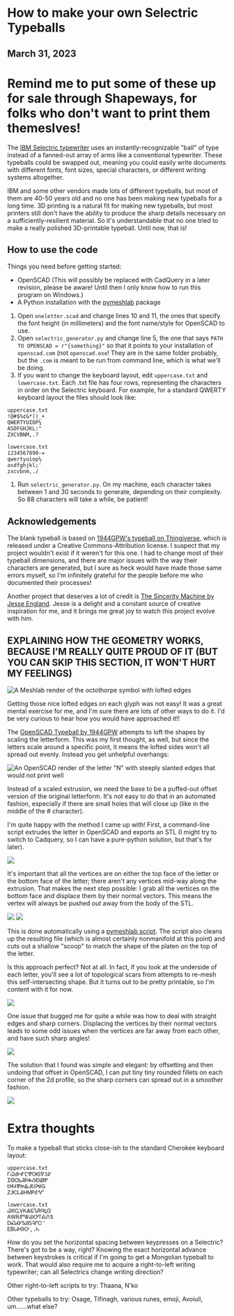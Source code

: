 # How to make your own Selectric Typeballs

## March 31, 2023

# Remind me to put some of these up for sale through Shapeways, for folks who don't want to print them themeslves!

The [IBM Selectric typewriter](https://www.ibm.com/ibm/history/ibm100/us/en/icons/selectric/) uses an instantly-recognizable "ball" of type instead of a fanned-out array of arms like a conventional typewriter. These typeballs could be swapped out, meaning you could easily write documents with different fonts, font sizes, special characters, or different writing systems altogether.

IBM and some other vendors made lots of different typeballs, but most of them are 40-50 years old and no one has been making new typeballs for a long time. 3D printing is a natural fit for making new typeballs, but most printers still don't have the ability to produce the sharp details necessary on a sufficiently-resilient material. So it's understandable that no one tried to make a really polished 3D-printable typeball. Until now, that is!

## How to use the code
Things you need before getting started:
* OpenSCAD (This will possibly be replaced with CadQuery in a later revision, please be aware! Until then I only know how to run this program on Windows.)
* A Python installation with the [pymeshlab](https://pypi.org/project/pymeshlab/) package

1. Open `oneletter.scad` and change lines 10 and 11, the ones that specify the font height (in millimeters) and the font name/style for OpenSCAD to use.
1. Open `selectric_generator.py` and change line 5, the one that says `PATH TO OPENSCAD = r"{something}"` so that it points to your installation of `openscad.com` (not `openscad.exe`! They are in the same folder probably, but the `.com` is meant to be run from command line, which is what we'll be doing.
1. If you want to change the keyboard layout, edit `uppercase.txt` and `lowercase.txt`. Each .txt file has four rows, representing the characters in order on the Selectric keyboard. For example, for a standard QWERTY keyboard layout the files should look like:
```
uppercase.txt
!@#$%¢&*()_+
QWERTYUIOP¼
ASDFGHJKL:"
ZXCVBNM,.?
```
```
lowercase.txt
1234567890-=
qwertyuiop½
asdfghjkl;'
zxcvbnm,./
```
1. Run `selectric_generator.py`. On my machine, each character takes between 1 and 30 seconds to generate, depending on their complexity. So 88 characters will take a while, be patient!

## Acknowledgements

The blank typeball is based on [1944GPW's typeball on Thingiverse](https://www.thingiverse.com/thing:4126040), which is released under a Creative Commons-Attribution license. I suspect that my project wouldn't exist if it weren't for this one. I had to change most of their typeball dimensions, and there are major issues with the way their characters are generated, but I sure as heck would have made those same errors myself, so I'm infinitely grateful for the people before me who documented their processes!

Another project that deserves a lot of credit is [The Sincerity Machine by Jesse England](jesseengland.net/project/sincerity-machine-the-comic-sans-typewriter/). Jesse is a delight and a constant source of creative inspiration for me, and it brings me great joy to watch this project evolve with him.

## EXPLAINING HOW THE GEOMETRY WORKS, BECAUSE I'M REALLY QUITE PROUD OF IT (BUT YOU CAN SKIP THIS SECTION, IT WON'T HURT MY FEELINGS)

![A Meshlab render of the octothorpe symbol with lofted edges](img/loft.png)

Getting those nice lofted edges on each glyph was not easy! It was a great mental exercise for me, and I'm sure there are lots of other ways to do it. I'd be very curious to hear how you would have approached it!!

The [OpenSCAD Typeball by 1944GPW](https://www.thingiverse.com/thing:4126040) attempts to loft the shapes by scaling the letterform. This was my first thought, as well, but since the letters scale around a specific point, it means the lofted sides won't all spread out evenly. Instead you get unhelpful overhangs:

![An OpenSCAD render of the letter "N" with steeply slanted edges that would not print well](img/badloft.png)

Instead of a scaled extrusion, we need the base to be a puffed-out offset version of the original letterform. It's not easy to do that in an automated fashion, especially if there are small holes that will close up (like in the middle of the # character).

I'm quite happy with the method I came up with! First, a command-line script extrudes the letter in OpenSCAD and exports an STL (I might try to switch to Cadquery, so I can have a pure-python solution, but that's for later).

![](img/demo1.png)

It's important that all the vertices are on either the top face of the letter or the bottom face of the letter; there aren't any vertices mid-way along the extrusion. That makes the next step possible: I grab all the vertices on the bottom face and displace them by their normal vectors. This means the vertex will always be pushed *out* away from the body of the STL.

![](img/pvgm1.png)
![](img/pvgm2.png)

This is done automatically using a [pymeshlab script](https://pypi.org/project/pymeshlab/). The script also cleans up the resulting file (which is almost certainly nonmanifold at this point) and cuts out a shallow "scoop" to match the shape of the platen on the top of the letter.

Is this approach perfect? Not at all. In fact, if you look at the underside of each letter, you'll see a lot of topological scars from attempts to re-mesh this self-intersecting shape. But it turns out to be pretty printable, so I'm content with it for now.

![](img/loft_nonmani.png)

One issue that bugged me for quite a while was how to deal with straight edges and sharp corners. Displacing the vertices by their normal vectors leads to some odd issues when the vertices are far away from each other, and have such sharp angles!

![](img/corners1.png)

The solution that I found was simple and elegant: by offsetting and then undoing that offset in OpenSCAD, I can put tiny tiny rounded fillets on each corner of the 2d profile, so the sharp corners can spread out in a smoother fashion.

![](img/corners2.png)


# Extra thoughts

To make a typeball that sticks close-ish to the standard Cherokee keyboard layout:
```
uppercase.txt
ᎱᏇᏧᎰᎹᏝᏡᎺᎶᏤᎼᎽ
ᏆᏫᏣᏏᏘᏲᎭᏱᏬᏪᏑ
ᏌᏎᏐᏈᏥᎲᎫᎧᎮᏠᏀ
ᏃᏭᏟᏞᏰᎻᎷᏢᎴᏉ
```
```
lowercase.txt
ᏊᏮᏩᏙᏦᏜᏋᏖᏒᏄᎿᏳ
ᎪᎳᎡᏛᏔᏯᎤᎢᎣᏁᏕ
ᎠᏍᏗᎩᎦᎯᏚᎸᎵᏨ'
ᎬᏴᏓᎥᎨᎾᏅ,.Ꮒ
```

How do you set the horizontal spacing between keypresses on a Selectric? There's got to be a way, right? Knowing the exact horizontal advance between keystrokes is critical if I'm going to get a Mongolian typeball to work. That would also require me to acquire a right-to-left writing typewriter; can all Selectrics change writing direction?

Other right-to-left scripts to try: Thaana, N'ko

Other typeballs to try: Osage, Tifinagh, various runes, emoji, Avoiuli, um......what else?